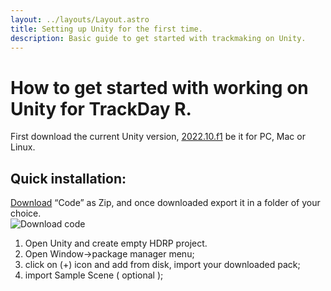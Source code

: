 ```yaml
---
layout: ../layouts/Layout.astro
title: Setting up Unity for the first time.
description: Basic guide to get started with trackmaking on Unity.
---
```


# How to get started with working on Unity for TrackDay R.  

First download the current Unity version, [2022.10.f1](https://unity3d.com/get-unity/download/archive) be it for PC, Mac or Linux.  

## Quick installation:  

[Download]( https://github.com/onighiri975/TDR-track-tool-2022.git) “Code” as Zip, and once downloaded export it in a folder of your choice.   
![Download code](trackdayr-docs/public/assets/images/Gioniro/1.jpg "Download Code")  
1) Open Unity and create empty HDRP project.  
2) Open Window->package manager menu;  
3) click on (+) icon and add from disk, import your downloaded pack;  
4) import Sample Scene ( optional );  
 


